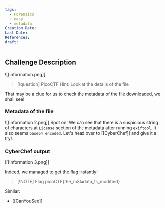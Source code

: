 ```yaml
---
tags:
  - Forensics
  - easy
  - metadata
Creation Date: 
Last Date: 
References: 
draft:
---
```

## Challenge Description

![[information.png]]

>[!question] PicoCTF Hint: Look at the details of the file
>

That may be a clue for us to check the metadata of the file downloaded, we shall see!

### Metadata of the file

![[information 2.png]]
Spot on! We can see that there is a suspicious string of characters at `License` section of the metadata after running `exiftool`.  It also seems `base64 encoded`. Let's head over to [[CyberChef]] and give it a try!


### CyberChef output
![[information 3.png]]

Indeed, we managed to get the flag instantly!

> [!NOTE] Flag
>picoCTF{the_m3tadata_1s_modified}


Similar:
- [[CanYouSee]]

